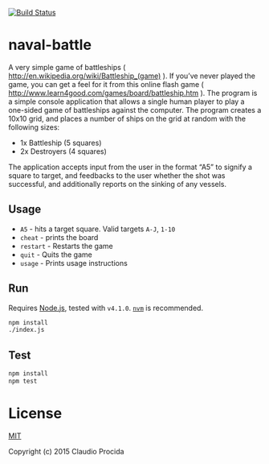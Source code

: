 [![Build Status](https://travis-ci.org/claudiopro/naval-battle.svg?branch=master)](https://travis-ci.org/claudiopro/naval-battle)

# naval-battle

A very simple game of battleships ( http://en.wikipedia.org/wiki/Battleship_(game) ). If you’ve never played the game, you can get a feel for it from this online flash game ( http://www.learn4good.com/games/board/battleship.htm ). The program is a simple console application that allows a single human player to play a one-sided game of battleships against the computer. The program creates a 10x10 grid, and places a number of ships on the grid at random with the following sizes:

* 1x Battleship (5 squares)
* 2x Destroyers (4 squares)

The application accepts input from the user in the format “A5” to signify a square to target, and feedbacks to the user whether the shot was successful, and additionally reports on the sinking of any vessels.

## Usage

* `A5` - hits a target square. Valid targets `A-J`, `1-10`
* `cheat` - prints the board
* `restart` - Restarts the game
* `quit` - Quits the game
* `usage` - Prints usage instructions

## Run

Requires [Node.js](https://nodejs.org), tested with `v4.1.0`. [`nvm`](https://www.npmjs.com/package/nvm) is recommended.

```bash
npm install
./index.js
```
## Test

```bash
npm install
npm test
```

# License

[MIT](http://opensource.org/licenses/MIT)

Copyright (c) 2015 Claudio Procida
